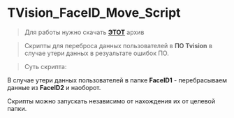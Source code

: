 # TVision_FaceID_Move_Script

>Для работы нужно скачать [**ЭТОТ**](https://github.com/Olegus-Dark/TVision_FaceID_Move_Script/archive/main.zip) архив

> Скрипты для переброса данных пользователей в **ПО Tvision** в случае утери данных в резуальтате ошибок ПО.

> Суть скрипта:

В случае утери данных пользователей в папке **FaceID1** - перебрасываем данные из **FaceID2** и наоборот.

Скрипты можно запускать независимо от нахождения их от целевой папки.

